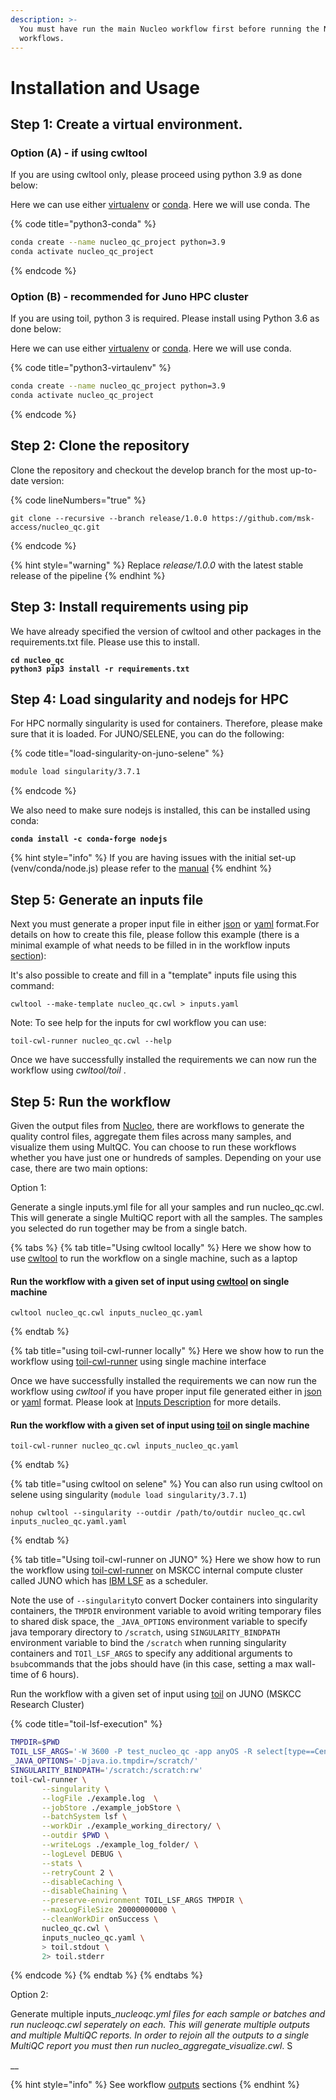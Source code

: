 ```yaml
---
description: >-
  You must have run the main Nucleo workflow first before running the Nucleo QC
  workflows.
---
```


# Installation and Usage

## Step 1: Create a virtual environment. <a href="#step-1-create-a-virtual-environment." id="step-1-create-a-virtual-environment."></a>

### **Option (A) - if using cwltool**

If you are using cwltool only, please proceed using python 3.9 as done below:

Here we can use either [virtualenv](https://virtualenv.pypa.io/) or [conda](https://docs.conda.io/en/latest/). Here we will use conda. The

{% code title="python3-conda" %}
```bash
conda create --name nucleo_qc_project python=3.9
conda activate nucleo_qc_project
```
{% endcode %}

### Option (B) - recommended for Juno HPC cluster

If you are using toil, python 3 is required. Please install using Python 3.6 as done below:

Here we can use either [virtualenv](https://virtualenv.pypa.io/) or [conda](https://docs.conda.io/en/latest/). Here we will use conda.

{% code title="python3-virtaulenv" %}
```bash
conda create --name nucleo_qc_project python=3.9
conda activate nucleo_qc_project
```
{% endcode %}

## Step 2: Clone the repository

Clone the repository and checkout the develop branch for the most up-to-date version:

{% code lineNumbers="true" %}
```
git clone --recursive --branch release/1.0.0 https://github.com/msk-access/nucleo_qc.git
```
{% endcode %}

{% hint style="warning" %}
Replace _release/1.0.0_ with the latest stable release of the pipeline
{% endhint %}

## Step 3: Install requirements using pip <a href="#step-3-install-requirements-using-pip" id="step-3-install-requirements-using-pip"></a>

We have already specified the version of cwltool and other packages in the requirements.txt file. Please use this to install.

<pre class="language-bash" data-title="installing_python_packages"><code class="lang-bash"><strong>cd nucleo_qc
</strong><strong>python3 pip3 install -r requirements.txt</strong></code></pre>

## Step 4: Load singularity and nodejs for HPC

For HPC normally singularity is used for containers. Therefore, please make sure that it is loaded. For JUNO/SELENE, you can do the following:

{% code title="load-singularity-on-juno-selene" %}
```bash
module load singularity/3.7.1
```
{% endcode %}

We also need to make sure nodejs is installed, this can be installed using conda:

<pre class="language-shell" data-title="conda-install-nodejs"><code class="lang-shell"><strong>conda install -c conda-forge nodejs</strong></code></pre>

{% hint style="info" %}
If you are having issues with the initial set-up (venv/conda/node.js) please refer to the [manual](https://app.gitbook.com/s/-MXY9KcVjrKoEWe0OQVs/common-operations/initial-setup)
{% endhint %}

## Step 5: Generate an inputs file <a href="#step-4-generate-an-inputs-file" id="step-4-generate-an-inputs-file"></a>

Next you must generate a proper input file in either [json](https://www.json.org/) or [yaml](https://yaml.org/) format.For details on how to create this file, please follow this example (there is a minimal example of what needs to be filled in in the workflow inputs [section](workflow-inputs/)):​

It's also possible to create and fill in a "template" inputs file using this command:

```
cwltool --make-template nucleo_qc.cwl > inputs.yaml
```

Note: To see help for the inputs for cwl workflow you can use:&#x20;

```
toil-cwl-runner nucleo_qc.cwl --help
```

Once we have successfully installed the requirements we can now run the workflow using _cwltool/toil_ .

## Step 5: Run the workflow <a href="#step-5-run-the-workflow" id="step-5-run-the-workflow"></a>

Given the output files from [Nucleo](https://github.com/msk-access/nucleo), there are workflows to generate the quality control files, aggregate them files across many samples, and visualize them using MultQC. You can choose to run these workflows whether you have just one or hundreds of samples. Depending on your use case, there are two main options:

Option 1:

Generate a single inputs.yml file for all your samples and run nucleo\_qc.cwl. This will generate a single MultiQC report with all the samples. The samples you selected do run together may be from a single batch.

{% tabs %}
{% tab title="Using cwltool locally" %}
Here we show how to use [cwltool](https://github.com/common-workflow-language/cwltool) to run the workflow on a single machine, such as a laptop

#### Run the workflow with a given set of input using [cwltool](https://github.com/common-workflow-language/cwltool) on single machine

```
cwltool nucleo_qc.cwl inputs_nucleo_qc.yaml
```
{% endtab %}

{% tab title="using toil-cwl-runner locally" %}
Here we show how to run the workflow using [toil-cwl-runner](https://toil.readthedocs.io/en/latest/running/introduction.html) using single machine interface

Once we have successfully installed the requirements we can now run the workflow using _cwltool_ if you have proper input file generated either in [json](https://www.json.org/) or [yaml](https://yaml.org/) format. Please look at [Inputs Description](broken-reference) for more details.

#### Run the workflow with a given set of input using [toil](https://toil.readthedocs.io/en/latest/running/introduction.html) on single machine

```
toil-cwl-runner nucleo_qc.cwl inputs_nucleo_qc.yaml
```
{% endtab %}

{% tab title="using cwltool on selene" %}
You can also run using cwltool on selene using singularity (`module load singularity/3.7.1`)

```
nohup cwltool --singularity --outdir /path/to/outdir nucleo_qc.cwl inputs_nucleo_qc.yaml.yaml
```
{% endtab %}

{% tab title="Using toil-cwl-runner on JUNO" %}
Here we show how to run the workflow using [toil-cwl-runner](https://toil.readthedocs.io/en/latest/running/introduction.html) on MSKCC internal compute cluster called JUNO which has [IBM LSF](https://www.ibm.com/support/knowledgecenter/en/SSETD4/product\_welcome\_platform\_lsf.html) as a scheduler.

Note the use of `--singularity`to convert Docker containers into singularity containers, the `TMPDIR` environment variable to avoid writing temporary files to shared disk space, the `_JAVA_OPTIONS` environment variable to specify java temporary directory to `/scratch`, using `SINGULARITY_BINDPATH` environment variable to bind the `/scratch` when running singularity containers and `TOIl_LSF_ARGS` to specify any additional arguments to `bsub`commands that the jobs should have (in this case, setting a max wall-time of 6 hours).

Run the workflow with a given set of input using [toil](https://toil.readthedocs.io/en/latest/running/introduction.html) on JUNO (MSKCC Research Cluster)

{% code title="toil-lsf-execution" %}
```bash
TMPDIR=$PWD
TOIL_LSF_ARGS='-W 3600 -P test_nucleo_qc -app anyOS -R select[type==CentOS7]'
_JAVA_OPTIONS='-Djava.io.tmpdir=/scratch/'
SINGULARITY_BINDPATH='/scratch:/scratch:rw'
toil-cwl-runner \
       --singularity \
       --logFile ./example.log  \
       --jobStore ./example_jobStore \
       --batchSystem lsf \
       --workDir ./example_working_directory/ \
       --outdir $PWD \
       --writeLogs ./example_log_folder/ \
       --logLevel DEBUG \
       --stats \
       --retryCount 2 \
       --disableCaching \
       --disableChaining \
       --preserve-environment TOIL_LSF_ARGS TMPDIR \
       --maxLogFileSize 20000000000 \
       --cleanWorkDir onSuccess \
       nucleo_qc.cwl \
       inputs_nucleo_qc.yaml \
       > toil.stdout \
       2> toil.stderr 
```
{% endcode %}
{% endtab %}
{% endtabs %}

Option 2:

Generate multiple inputs\__nucleoqc.yml files for each sample or batches and run nucleoqc.cwl seperately on each. This will generate multiple outputs and multiple MultiQC reports. In order to rejoin all the outputs to a single MultiQC report you must then run nucleo\_aggregate\_visualize.cwl_. S

__

{% hint style="info" %}
See workflow [outputs](workflow-outputs/) sections
{% endhint %}

